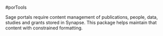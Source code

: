 #porTools

Sage portals require content management of publications, people, data, studies and grants stored in Synapse. This package helps maintain that content with constrained formatting.
